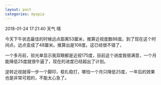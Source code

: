 ```yaml
---
layout: post
categories: myopia
---
```

2018-01-24 17:21:40 天气 晴

今天下午状态最佳的时候远点距离53厘米，推算近视度数88度。到了现在这个时间点，远点变成了48厘米。推算出是108度。这已经很不错了，

一个多月前，验光单显示我双眼都是近视175度，目前这个进度我很满意，一个月能降低25度就很牛逼了，现在的进度已经超出了计划。

逆转近视就得一步一个脚印，稳扎稳打，哪怕一个月只降低25度，一年后的效果也是非常可观的，不能太心急了。
